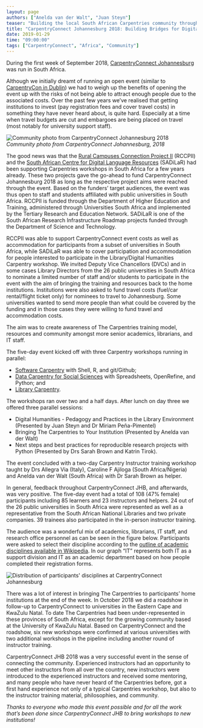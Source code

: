 ```yaml
---
layout: page
authors: ["Anelda van der Walt", "Juan Steyn"]
teaser: "Building the local South African Carpentries community through a CarpentryConnect."
title: "CarpentryConnect Johannesburg 2018: Building Bridges for Digital and Computational Literacy."
date: 2019-01-29
time: "09:00:00"
tags: ["CarpentryConnect", "Africa", "Community"]
---
```


During the first week of September 2018, [CarpentryConnect Johannesburg](http://carpentryconnectza.org/) was run 
in South Africa.

Although we initially dreamt of running an open event (similar to 
[CarpentryCon in Dublin](http://www.carpentrycon.org/)) we had to weigh up the benefits of opening the event up 
with the risks of not being able to attract enough people due to the associated costs. Over the past few years we’ve 
realised that getting institutions to invest (pay registration fees and cover travel costs) in something they have never
heard about, is quite hard. Especially at a time when travel budgets are cut and embargoes are being placed on travel 
(most notably for university support staff).

![Community photo from CarpentryConnect Johannesburg  2018](/blog/2019/01/carpentryconnectjhb.jpg)
*Community photo from CarpentryConnect Johannesburg, 2018*

The good news was that the [Rural Campuses Connection Project II](https://tenet-rccpii.github.io/rccpii-2018/) 
(RCCPII) and the [South African Centre for Digital Language Resources](https://www.sadilar.org/) (SADiLaR) 
had been supporting Carpentries workshops in South Africa for a few years already. These two projects gave the 
go-ahead to fund CarpentryConnect Johannesburg 2018 as long as the respective project aims were reached through the event. 
Based on the funders’ target audiences, the event was thus open to staff and students affiliated with public universities
in South Africa. RCCPII is funded through the Department of Higher Education and Training, administered through Universities
South Africa and implemented by the Tertiary Research and Education Network. SADiLaR is one of the South African Research 
Infrastructure Roadmap projects funded through the Department of Science and Technology.

RCCPII was able to support CarpentryConnect event costs as well as accommodation for participants from a subset of
universities in South Africa, while SADiLaR was able to cover participation and accommodation for people interested
to participate in the Library/Digital Humanities Carpentry workshop. We invited Deputy Vice Chancellors (DVCs) and 
in some cases Library Directors from the 26 public universities in South Africa to nominate a limited number of staff 
and/or students to participate in the event with the aim of bringing the training and resources back to the home 
institutions. Institutions were also asked to fund travel costs (fuel/car rental/flight ticket only) for nominees to travel
to Johannesburg. Some universities wanted to send more people than what could be covered by the funding and in those cases
they were willing to fund travel and accommodation costs.

The aim was to create awareness of The Carpentries training model, resources and community amongst more senior academics, 
librarians, and IT staff.

The five-day event kicked off with three Carpentry workshops running in parallel: 

- [Software Carpentry](https://tenet-rccpii.github.io/2018-09-03-CarpentryConnect-JHB-SWC/) with Shell, R, and git/Github;
- [Data Carpentry for Social Sciences](https://tenet-rccpii.github.io/2018-09-03-CarpentryConnect-JHB-Social-Sciences/) 
with Spreadsheets, OpenRefine, and Python; and 
- [Library Carpentry](https://dh-southernafrica.github.io/2018-09-03-CarpentryConnect-JHB-LC).

The workshops ran over two and a half days. After lunch on day three we offered three parallel sessions:

- Digital Humanities - Pedagogy and Practices in the Library Environment (Presented by Juan Steyn and Dr Miriam 
Peña-Pimentel)
- Bringing The Carpentries to Your Institution (Presented by Anelda van der Walt)
- Next steps and best practices for reproducible research projects with Python (Presented by Drs Sarah Brown and 
Katrin Tirok).

The event concluded with a two-day Carpentry Instructor training workshop taught by Drs Allegra Via (Italy), 
Caroline F Ajiloga (South Africa/Nigeria) and Anelda van der Walt (South Africa) with Dr Sarah Brown as helper.

In general, feedback throughout CarpentryConnect JHB, and afterwards, was very positive. The five-day event had a 
total of 108 (47% female) participants including 85 learners and 23 instructors and helpers. 24 out of the 26 public 
universities in South Africa were represented as well as a representative from the South African National Libraries 
and two private companies. 39 trainees also participated in the in-person instructor training.

The audience was a wonderful mix of academics, librarians, IT staff, and research office personnel as can be seen in 
the figure below. Participants were asked to select their discipline according to the [outline of academic disciplines 
available in Wikipedia](https://en.wikipedia.org/wiki/Outline_of_academic_disciplines). In our graph “IT” represents 
both IT as a support division and IT as an academic department based on how people completed their registration forms.

![Distribution of participants' disciplines at CarpentryConnect Johannesburg](/blog/2019/01/carpentryconnect-jhb-disciplines.png)

There was a lot of interest in bringing The Carpentries to participants’ home institutions at the end of the week. 
In October 2018 we did a roadshow in follow-up to CarpentryConnect to universities in the Eastern Cape and KwaZulu Natal.
To date The Carpentries had been under-represented in these provinces of South Africa, except for the growing 
community based at the University of KwaZulu Natal. Based on CarpentryConnect and the roadshow, six new workshops 
were confirmed at various universities with two additional workshops in the pipeline including another round of instructor training. 

CarpentryConnect JHB 2018 was a very successful event in the sense of connecting the community. 
Experienced instructors had an opportunity to meet other instructors from all over the country, new instructors 
were introduced to the experienced instructors and received some mentoring, and many people who have never heard of the 
Carpentries before, got a first hand experience not only of a typical Carpentries workshop, but also to the instructor 
training material, philosophies, and community.

*Thanks to everyone who made this event possible and for all the work that’s been done since CarpentryConnect JHB to bring
workshops to new institutions!*









